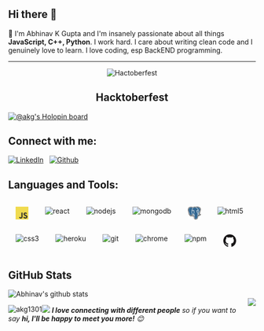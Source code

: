 ## Hi there 👋

🍁 I'm  Abhinav K Gupta and I'm insanely passionate about all things **JavaScript, C++, Python**.  I work hard.  I care about writing clean code and I genuinely love to learn. I love coding, esp BackEND programming.
<hr />

<p align="center">
    <img alt="Hactoberfest" src="https://github.com/mmuhamadamirzaidi/Hacktoberfest/blob/hacktober-2020/assets/img/hacktoberfest-logo.svg" height="100" />
    <h2 align="center">Hacktoberfest</h2>


[![@akg's Holopin board](https://holopin.me/akg)](https://holopin.io/@akg)

## Connect with me:

[<img width="26px" alt="LinkedIn" src="https://cdn.jsdelivr.net/npm/simple-icons@v3/icons/linkedin.svg" />](https://in.linkedin.com/in/abhinav-k-gupta-0948b2183)
&nbsp;
[<img width="26px" alt="Github" src="https://cdn.jsdelivr.net/npm/simple-icons@v3/icons/github.svg" />](https://github.com/AKG1301)

## Languages and Tools:

<div style="display:flex; flex-wrap:wrap">
<img alt="javascript" height="26x" style="margin: 15px 15px" src="https://raw.githubusercontent.com/github/explore/80688e429a7d4ef2fca1e82350fe8e3517d3494d/topics/javascript/javascript.png" />
&nbsp;
<img alt="react" height="26x" style="margin: 15px 15px" src="https://cdn.jsdelivr.net/npm/simple-icons@v3/icons/react.svg" /> 
&nbsp;
<img alt="nodejs" height="26x" style="margin: 15px 15px" src="https://cdn.jsdelivr.net/npm/simple-icons@v3/icons/node-dot-js.svg" />
&nbsp;
<img alt="mongodb" height="26x" style="margin: 15px 15px" src="https://cdn.jsdelivr.net/npm/simple-icons@v3/icons/mongodb.svg" />
  &nbsp;
<img alt="PostgreSQL" height="26x" style="margin: 15px 15px" src="https://raw.githubusercontent.com/github/explore/78df643247d429f6cc873026c0622819ad797942/topics/postgresql/postgresql.png" />
 &nbsp;   
<img alt="html5" height="26x" style="margin: 15px 15px" src="https://cdn.jsdelivr.net/npm/simple-icons@v3/icons/html5.svg" />
&nbsp;
<img alt="css3" height="26x" style="margin: 15px 15px" src="https://cdn.jsdelivr.net/npm/simple-icons@v3/icons/css3.svg" />
&nbsp;
<img alt="heroku" height="26x" style="margin: 15px 15px" src="https://cdn.jsdelivr.net/npm/simple-icons@v3/icons/heroku.svg" />
&nbsp;
<img alt="git" height="26x" style="margin: 15px 15px" src="https://cdn.jsdelivr.net/npm/simple-icons@v3/icons/git.svg" />
&nbsp;
<img alt="chrome" height="26x" style="margin: 15px 15px" src="https://cdn.jsdelivr.net/npm/simple-icons@v3/icons/googlechrome.svg" />
&nbsp;
<img alt="npm" height="26x" style="margin: 15px 15px" src="https://cdn.jsdelivr.net/npm/simple-icons@v3/icons/npm.svg" />
&nbsp;
<img alt="GitHub" height="26x" style="margin: 15px 15px" src="https://raw.githubusercontent.com/github/explore/78df643247d429f6cc873026c0622819ad797942/topics/github/github.png" />

</div>

## GitHub Stats

<a href="https://github.com/akg1301">
   <img align="left" src="https://github-readme-stats.vercel.app/api?username=akg1301&show_icons=true&theme=gotham&line_height=27" alt="Abhinav's github stats"/>
</a>
<br/>
<a href="https://github.com/akg1301">
  <img align="right" src="https://github-readme-stats.vercel.app/api/top-langs/?username=akg1301&theme=gotham" />
</a>
<div align="center">
  <p><img align="left" src="https://github-readme-streak-stats.herokuapp.com/?user=akg1301&theme=gotham" alt="akg1301" /></p>
</div>

<img src="https://media.giphy.com/media/LnQjpWaON8nhr21vNW/giphy.gif" width="60"> <em><b>I love connecting with different people</b> so if you want to say <b>hi, I'll be happy to meet you more!</b> 😊</em>

<!--
**AKG1301/AKG1301** is a ✨ _special_ ✨ repository because its `README.md` (this file) appears on your GitHub profile.

Here are some ideas to get you started:

- 🔭 I’m currently working on ...
- 🌱 I’m currently learning ...
- 👯 I’m looking to collaborate on ...
- 🤔 I’m looking for help with ...
- 💬 Ask me about ...
- 📫 How to reach me: ...
- 😄 Pronouns: ...
- ⚡ Fun fact: ...
-->

